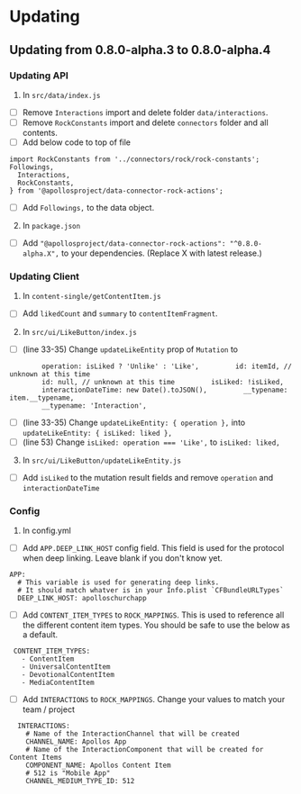 # Updating

## Updating from 0.8.0-alpha.3 to 0.8.0-alpha.4

### Updating API

1. In `src/data/index.js`
  - [ ] Remove `Interactions` import and delete folder `data/interactions`.
  - [ ] Remove `RockConstants` import and delete `connectors` folder and all contents.
  - [ ] Add below code to top of file
```
import RockConstants from '../connectors/rock/rock-constants';    Followings,
  Interactions,
  RockConstants,
} from '@apollosproject/data-connector-rock-actions';
```
  - [ ] Add `Followings,` to the data object.

2. In `package.json`
  - [ ] Add `"@apollosproject/data-connector-rock-actions": "^0.8.0-alpha.X",` to your dependencies. (Replace X with latest release.)

### Updating Client

1. In `content-single/getContentItem.js`
  - [ ] Add `likedCount` and `summary` to `contentItemFragment`.

2. In `src/ui/LikeButton/index.js`
  - [ ] (line 33-35) Change `updateLikeEntity` prop of `Mutation` to
```
        operation: isLiked ? 'Unlike' : 'Like',         id: itemId, // unknown at this time
        id: null, // unknown at this time         isLiked: !isLiked,
        interactionDateTime: new Date().toJSON(),         __typename: item.__typename,
        __typename: 'Interaction',
```
  - [ ] (line 33-35) Change `updateLikeEntity: { operation },` into `updateLikeEntity: { isLiked: liked },`
  - [ ] (line 53) Change `isLiked: operation === 'Like',` to `isLiked: liked,`

3. In `src/ui/LikeButton/updateLikeEntity.js`
 - [ ] Add `isLiked` to the mutation result fields and remove `operation` and `interactionDateTime`

### Config

1. In config.yml
  - [ ] Add `APP.DEEP_LINK_HOST` config field. This field is used for the protocol when deep linking. Leave blank if you don't know yet.

```
APP:
  # This variable is used for generating deep links.
  # It should match whatver is in your Info.plist `CFBundleURLTypes`
  DEEP_LINK_HOST: apolloschurchapp
```
 - [ ] Add `CONTENT_ITEM_TYPES` to `ROCK_MAPPINGS`. This is used to reference all the different content item types. You should be safe to use the below as a default.
 ```
  CONTENT_ITEM_TYPES:
    - ContentItem
    - UniversalContentItem
    - DevotionalContentItem
    - MediaContentItem
```
  - [ ] Add `INTERACTIONS` to `ROCK_MAPPINGS`. Change your values to match your team / project
```
  INTERACTIONS:
    # Name of the InteractionChannel that will be created
    CHANNEL_NAME: Apollos App
    # Name of the InteractionComponent that will be created for Content Items
    COMPONENT_NAME: Apollos Content Item
    # 512 is "Mobile App"
    CHANNEL_MEDIUM_TYPE_ID: 512
```
